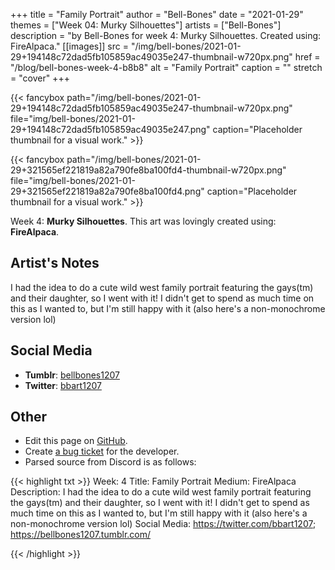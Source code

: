 +++
title =       "Family Portrait"
author =      "Bell-Bones"
date =        "2021-01-29"
themes =      ["Week 04: Murky Silhouettes"]
artists =     ["Bell-Bones"]
description = "by Bell-Bones for week 4: Murky Silhouettes. Created using: FireAlpaca."
[[images]]
      src = "/img/bell-bones/2021-01-29+194148c72dad5fb105859ac49035e247-thumbnail-w720px.png"
      href = "/blog/bell-bones-week-4-b8b8"
      alt = "Family Portrait"
      caption = ""
      stretch = "cover"
+++


{{< fancybox path="/img/bell-bones/2021-01-29+194148c72dad5fb105859ac49035e247-thumbnail-w720px.png" file="img/bell-bones/2021-01-29+194148c72dad5fb105859ac49035e247.png" caption="Placeholder thumbnail for a visual work." >}}

{{< fancybox path="/img/bell-bones/2021-01-29+321565ef221819a82a790fe8ba100fd4-thumbnail-w720px.png" file="img/bell-bones/2021-01-29+321565ef221819a82a790fe8ba100fd4.png" caption="Placeholder thumbnail for a visual work." >}}


Week 4: **Murky Silhouettes**. This art was lovingly created using: **FireAlpaca**.

## Artist's Notes

I had the idea to do a cute wild west family portrait featuring the gays(tm) and their daughter, so I went with it! I didn't get to spend as much time on this as I wanted to, but I'm still happy with it (also here's a non-monochrome version lol)

## Social Media

- **Tumblr**: <a href='https://bellbones1207.tumblr.com' target='_blank'>bellbones1207</a>
- **Twitter**: <a href='https://twitter.com/bbart1207' target='_blank'>bbart1207</a>

## Other

- Edit this page on [GitHub](https://github.com/teaminkling/web-refresh/edit/main/content/blog/bell-bones-week-4-b8b8.md).
- Create [a bug ticket](https://github.com/teaminkling/web-refresh/issues/new?assignees=&labels=bug&template=problem-report.md&title=) for the developer.
- Parsed source from Discord is as follows:

{{< highlight txt >}}
Week: 4
Title: Family Portrait
Medium: FireAlpaca
Description: I had the idea to do a cute wild west family portrait featuring the gays(tm) and their daughter, so I went with it! I didn't get to spend as much time on this as I wanted to, but I'm still happy with it (also here's a non-monochrome version lol)
Social Media: https://twitter.com/bbart1207; https://bellbones1207.tumblr.com/


{{< /highlight >}}